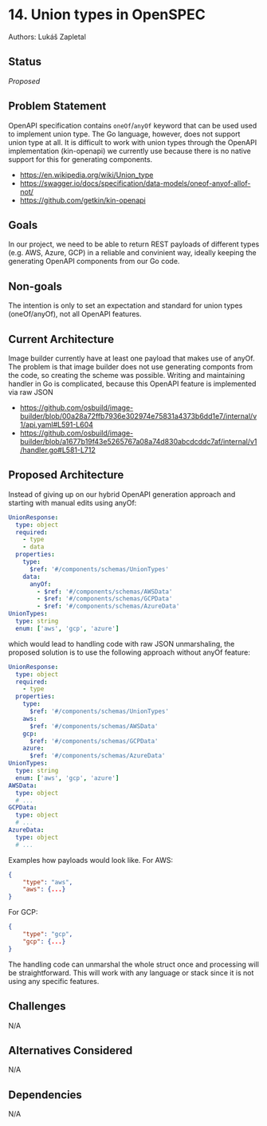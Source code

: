 # 14. Union types in OpenSPEC

Authors: Lukáš Zapletal


## Status

_Proposed_


## Problem Statement

OpenAPI specification contains `oneOf`/`anyOf` keyword that can be used used to implement union type. The Go language, however, does not support union type at all. It is difficult to work with union types through the OpenAPI implementation (kin-openapi) we currently use because there is no native support for this for generating components.

* https://en.wikipedia.org/wiki/Union_type
* https://swagger.io/docs/specification/data-models/oneof-anyof-allof-not/
* https://github.com/getkin/kin-openapi

## Goals

In our project, we need to be able to return REST payloads of different types (e.g. AWS, Azure, GCP) in a reliable and convinient way, ideally keeping the generating OpenAPI components from our Go code.

## Non-goals

The intention is only to set an expectation and standard for union types (oneOf/anyOf), not all OpenAPI features.

## Current Architecture

Image builder currently have at least one payload that makes use of anyOf. The problem is that image builder does not use generating componts from the code, so creating the scheme was possible. Writing and maintaining handler in Go is complicated, because this OpenAPI feature is implemented via raw JSON

* https://github.com/osbuild/image-builder/blob/00a28a72ffb7936e302974e75831a4373b6dd1e7/internal/v1/api.yaml#L591-L604
* https://github.com/osbuild/image-builder/blob/a1677b19f43e5265767a08a74d830abcdcddc7af/internal/v1/handler.go#L581-L712

## Proposed Architecture

Instead of giving up on our hybrid OpenAPI generation approach and starting with manual edits using anyOf:

```yaml
UnionResponse:
  type: object
  required:
    - type
    - data
  properties:
    type:
      $ref: '#/components/schemas/UnionTypes'
    data:
      anyOf:
        - $ref: '#/components/schemas/AWSData'
        - $ref: '#/components/schemas/GCPData'
        - $ref: '#/components/schemas/AzureData'
UnionTypes:
  type: string
  enum: ['aws', 'gcp', 'azure']
```

which would lead to handling code with raw JSON unmarshaling, the proposed solution is to use the following approach without anyOf feature:

```yaml
UnionResponse:
  type: object
  required:
    - type
  properties:
    type:
      $ref: '#/components/schemas/UnionTypes'
    aws:
      $ref: '#/components/schemas/AWSData'
    gcp:
      $ref: '#/components/schemas/GCPData'
    azure:
      $ref: '#/components/schemas/AzureData'
UnionTypes:
  type: string
  enum: ['aws', 'gcp', 'azure']
AWSData:
  type: object
  # ...
GCPData:
  type: object
  # ...
AzureData:
  type: object
  # ...
```

Examples how payloads would look like. For AWS:

```json
{
    "type": "aws",
    "aws": {...}
}
```

For GCP:

```json
{
    "type": "gcp",
    "gcp": {...}
}
```

The handling code can unmarshal the whole struct once and processing will be straightforward. This will work with any language or stack since it is not using any specific features.

## Challenges

N/A

## Alternatives Considered

N/A

## Dependencies

N/A
